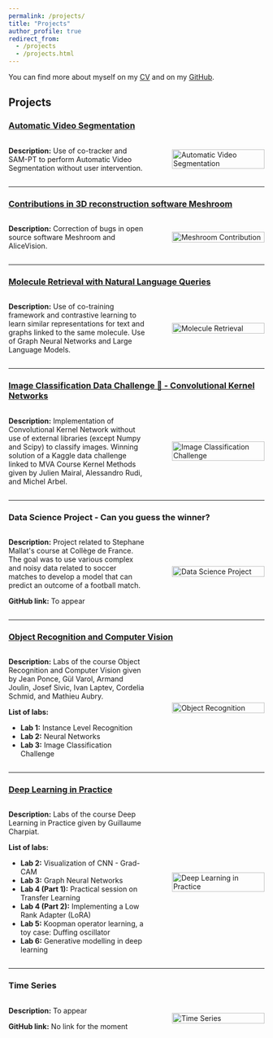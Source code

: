 ```yaml
---
permalink: /projects/
title: "Projects"
author_profile: true
redirect_from: 
  - /projects
  - /projects.html
---
```


You can find more about myself on my [CV](https://elyasbny.github.io/files/CV_EB.pdf) and on my [GitHub](https://github.com/elyasbny).

## Projects

### [Automatic Video Segmentation](https://github.com/elyasbny/sam-pt)
<div style="display: flex; align-items: center;">
  <div style="flex: 60%; padding-right: 50px;">
    <p><strong>Description:</strong> Use of co-tracker and SAM-PT to perform Automatic Video Segmentation without user intervention.</p>
  </div>
  <div style="flex: 40%;">
    <img src="https://elyasbenyamina.com/images/AutomaticVideoSegmentation.gif" alt="Automatic Video Segmentation" style="width: 100%; max-width: 500px;">
  </div>
</div>

---

### [Contributions in 3D reconstruction software Meshroom](https://github.com/alicevision/Meshroom)
<div style="display: flex; align-items: center;">
  <div style="flex: 60%; padding-right: 50px;">
    <p><strong>Description:</strong> Correction of bugs in open source software Meshroom and AliceVision.</p>
  </div>
  <div style="flex: 40%;">
    <img src="https://elyasbenyamina.com/images/meshroom.png" alt="Meshroom Contribution" style="width: 100%; max-width: 500px;">
  </div>
</div>

---

### [Molecule Retrieval with Natural Language Queries](https://github.com/elyasbny/gnn_moleculeretrieval_nlp/tree/main)
<div style="display: flex; align-items: center;">
  <div style="flex: 60%; padding-right: 50px;">
    <p><strong>Description:</strong> Use of co-training framework and contrastive learning to learn similar representations for text and graphs linked to the same molecule. Use of Graph Neural Networks and Large Language Models.</p>
  </div>
  <div style="flex: 40%;">
    <img src="path_to_image_for_project3.png" alt="Molecule Retrieval" style="width: 100%; max-width: 500px;">
  </div>
</div>

---

### [Image Classification Data Challenge 🥇 - Convolutional Kernel Networks](https://github.com/elyasbny/CKN_from_Scratch)
<div style="display: flex; align-items: center;">
  <div style="flex: 60%; padding-right: 50px;">
    <p><strong>Description:</strong> Implementation of Convolutional Kernel Network without use of external libraries (except Numpy and Scipy) to classify images. Winning solution of a Kaggle data challenge linked to MVA Course Kernel Methods given by Julien Mairal, Alessandro Rudi, and Michel Arbel.</p>
  </div>
  <div style="flex: 40%;">
    <img src="path_to_image_for_project4.png" alt="Image Classification Challenge" style="width: 100%; max-width: 500px;">
  </div>
</div>

---

### Data Science Project - Can you guess the winner?
<div style="display: flex; align-items: center;">
  <div style="flex: 60%; padding-right: 50px;">
    <p><strong>Description:</strong> Project related to Stephane Mallat's course at Collège de France. The goal was to use various complex and noisy data related to soccer matches to develop a model that can predict an outcome of a football match.</p>
    <p><strong>GitHub link:</strong> To appear</p>
  </div>
  <div style="flex: 40%;">
    <img src="path_to_image_for_project5.png" alt="Data Science Project" style="width: 100%; max-width: 500px;">
  </div>
</div>

---

### [Object Recognition and Computer Vision](https://github.com/elyasbny/mva_computervision)
<div style="display: flex; align-items: center;">
  <div style="flex: 60%; padding-right: 50px;">
    <p><strong>Description:</strong> Labs of the course Object Recognition and Computer Vision given by Jean Ponce, Gül Varol, Armand Joulin, Josef Sivic, Ivan Laptev, Cordelia Schmid, and Mathieu Aubry.</p>
    <p><strong>List of labs:</strong></p>
    <ul>
      <li><strong>Lab 1:</strong> Instance Level Recognition</li>
      <li><strong>Lab 2:</strong> Neural Networks</li>
      <li><strong>Lab 3:</strong> Image Classification Challenge</li>
    </ul>
  </div>
  <div style="flex: 40%;">
    <img src="path_to_image_for_project6.png" alt="Object Recognition" style="width: 100%; max-width: 500px;">
  </div>
</div>

---

### [Deep Learning in Practice](https://github.com/elyasbny/mva_deeplearning)
<div style="display: flex; align-items: center;">
  <div style="flex: 60%; padding-right: 50px;">
    <p><strong>Description:</strong> Labs of the course Deep Learning in Practice given by Guillaume Charpiat.</p>
    <p><strong>List of labs:</strong></p>
    <ul>
      <li><strong>Lab 2:</strong> Visualization of CNN - Grad-CAM</li>
      <li><strong>Lab 3:</strong> Graph Neural Networks</li>
      <li><strong>Lab 4 (Part 1):</strong> Practical session on Transfer Learning</li>
      <li><strong>Lab 4 (Part 2):</strong> Implementing a Low Rank Adapter (LoRA)</li>
      <li><strong>Lab 5:</strong> Koopman operator learning, a toy case: Duffing oscillator</li>
      <li><strong>Lab 6:</strong> Generative modelling in deep learning</li>
    </ul>
  </div>
  <div style="flex: 40%;">
    <img src="path_to_image_for_project7.png" alt="Deep Learning in Practice" style="width: 100%; max-width: 500px;">
  </div>
</div>

---

### Time Series
<div style="display: flex; align-items: center;">
  <div style="flex: 60%; padding-right: 50px;">
    <p><strong>Description:</strong> To appear</p>
    <p><strong>GitHub link:</strong> No link for the moment</p>
  </div>
  <div style="flex: 40%;">
    <img src="path_to_image_for_project8.png" alt="Time Series" style="width: 100%; max-width: 500px;">
  </div>
</div>
